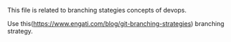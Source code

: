 This file is related to branching stategies concepts of devops.

Use this(https://www.engati.com/blog/git-branching-strategies) branching strategy.
